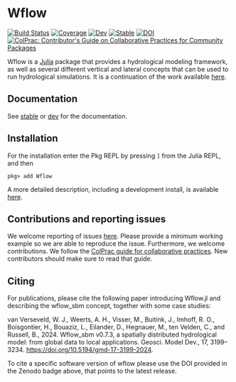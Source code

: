 # Wflow

[![Build Status](https://github.com/Deltares/Wflow.jl/workflows/CI/badge.svg)](https://github.com/Deltares/Wflow.jl/actions)
[![Coverage](https://codecov.io/gh/Deltares/Wflow.jl/branch/master/graph/badge.svg)](https://codecov.io/gh/Deltares/Wflow.jl)
[![Dev](https://img.shields.io/badge/docs-dev-blue.svg)](https://deltares.github.io/Wflow.jl/dev)
[![Stable](https://img.shields.io/badge/docs-stable-blue.svg)](https://deltares.github.io/Wflow.jl/stable)
[![DOI](https://zenodo.org/badge/246787232.svg)](https://zenodo.org/badge/latestdoi/246787232)
[![ColPrac: Contributor's Guide on Collaborative Practices for Community Packages](https://img.shields.io/badge/ColPrac-Contributor's%20Guide-blueviolet)](https://github.com/SciML/ColPrac)

Wflow is a [Julia](https://julialang.org/) package that provides a hydrological modeling
framework, as well as several different vertical and lateral concepts that can be used to
run hydrological simulations. It is a continuation of the work available
[here](https://github.com/openstreams/wflow).

## Documentation
See [stable](https://deltares.github.io/Wflow.jl/stable) or
[dev](https://deltares.github.io/Wflow.jl/dev) for the documentation.

## Installation
For the installation enter the Pkg REPL by pressing `]` from the Julia REPL, and then
```julia-repl
pkg> add Wflow
```
A more detailed description, including a development install, is available
[here](https://deltares.github.io/Wflow.jl/dev/getting_started/install).

## Contributions and reporting issues
We welcome reporting of issues [here](https://github.com/Deltares/Wflow.jl/issues). Please
provide a minimum working example so we are able to reproduce the issue. Furthermore, we
welcome contributions. We follow the [ColPrac guide for collaborative
practices](https://github.com/SciML/ColPrac). New contributors should make sure to read that
guide.

## Citing
For publications, please cite the following paper introducing Wflow.jl and describing the
wflow\_sbm concept, together with some case studies:

van Verseveld, W. J., Weerts, A. H., Visser, M., Buitink, J., Imhoff, R. O., Boisgontier,
H., Bouaziz, L., Eilander, D., Hegnauer, M., ten Velden, C., and Russell, B., 2024.
Wflow_sbm v0.7.3, a spatially distributed hydrological model: from global data to local
applications. Geosci. Model Dev., 17, 3199–3234. <https://doi.org/10.5194/gmd-17-3199-2024>.

To cite a specific software version of wflow please use the DOI provided in the Zenodo badge
above, that points to the latest release.